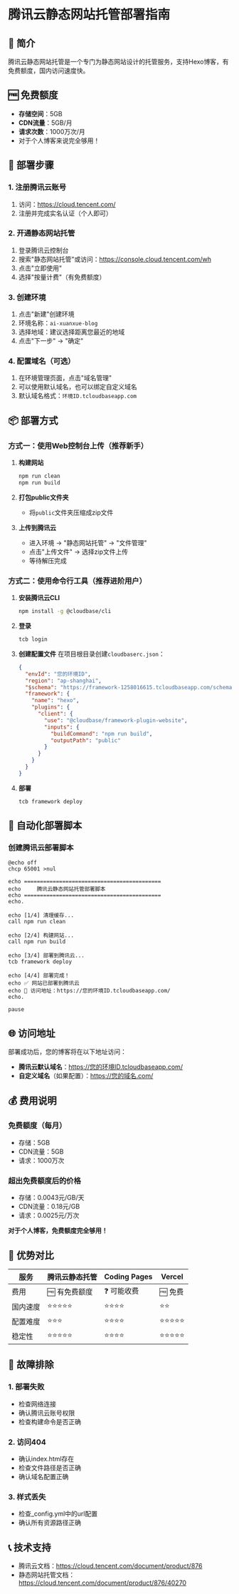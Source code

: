 # 腾讯云静态网站托管部署指南

## 🎯 简介
腾讯云静态网站托管是一个专门为静态网站设计的托管服务，支持Hexo博客，有免费额度，国内访问速度快。

## 🆓 免费额度
- **存储空间**：5GB
- **CDN流量**：5GB/月
- **请求次数**：1000万次/月
- 对于个人博客来说完全够用！

## 🚀 部署步骤

### 1. 注册腾讯云账号
1. 访问：https://cloud.tencent.com/
2. 注册并完成实名认证（个人即可）

### 2. 开通静态网站托管
1. 登录腾讯云控制台
2. 搜索"静态网站托管"或访问：https://console.cloud.tencent.com/wh
3. 点击"立即使用"
4. 选择"按量计费"（有免费额度）

### 3. 创建环境
1. 点击"新建"创建环境
2. 环境名称：`ai-xuanxue-blog`
3. 选择地域：建议选择距离您最近的地域
4. 点击"下一步" → "确定"

### 4. 配置域名（可选）
1. 在环境管理页面，点击"域名管理"
2. 可以使用默认域名，也可以绑定自定义域名
3. 默认域名格式：`环境ID.tcloudbaseapp.com`

## 📦 部署方式

### 方式一：使用Web控制台上传（推荐新手）

1. **构建网站**
   ```bash
   npm run clean
   npm run build
   ```

2. **打包public文件夹**
   - 将`public`文件夹压缩成zip文件

3. **上传到腾讯云**
   - 进入环境 → "静态网站托管" → "文件管理"
   - 点击"上传文件" → 选择zip文件上传
   - 等待解压完成

### 方式二：使用命令行工具（推荐进阶用户）

1. **安装腾讯云CLI**
   ```bash
   npm install -g @cloudbase/cli
   ```

2. **登录**
   ```bash
   tcb login
   ```

3. **创建配置文件**
   在项目根目录创建`cloudbaserc.json`：
   ```json
   {
     "envId": "您的环境ID",
     "region": "ap-shanghai",
     "$schema": "https://framework-1258016615.tcloudbaseapp.com/schema/latest.json",
     "framework": {
       "name": "hexo",
       "plugins": {
         "client": {
           "use": "@cloudbase/framework-plugin-website",
           "inputs": {
             "buildCommand": "npm run build",
             "outputPath": "public"
           }
         }
       }
     }
   }
   ```

4. **部署**
   ```bash
   tcb framework deploy
   ```

## 🔧 自动化部署脚本

### 创建腾讯云部署脚本

```batch
@echo off
chcp 65001 >nul

echo ===========================================
echo     腾讯云静态网站托管部署脚本
echo ===========================================
echo.

echo [1/4] 清理缓存...
call npm run clean

echo [2/4] 构建网站...
call npm run build

echo [3/4] 部署到腾讯云...
tcb framework deploy

echo [4/4] 部署完成！
echo ✅ 网站已部署到腾讯云
echo 📱 访问地址：https://您的环境ID.tcloudbaseapp.com/
echo.

pause
```

## 🌐 访问地址

部署成功后，您的博客将在以下地址访问：
- **腾讯云默认域名**：https://您的环境ID.tcloudbaseapp.com/
- **自定义域名**（如果配置）：https://您的域名.com/

## 💰 费用说明

### 免费额度（每月）
- 存储：5GB
- CDN流量：5GB
- 请求：1000万次

### 超出免费额度后的价格
- 存储：0.0043元/GB/天
- CDN流量：0.18元/GB
- 请求：0.0025元/万次

**对于个人博客，免费额度完全够用！**

## 🎯 优势对比

| 服务 | 腾讯云静态托管 | Coding Pages | Vercel |
|------|---------------|-------------|---------|
| 费用 | 🆓 有免费额度 | ❓ 可能收费 | 🆓 免费 |
| 国内速度 | ⭐⭐⭐⭐⭐ | ⭐⭐⭐⭐ | ⭐⭐ |
| 配置难度 | ⭐⭐⭐ | ⭐⭐⭐⭐ | ⭐⭐⭐⭐⭐ |
| 稳定性 | ⭐⭐⭐⭐⭐ | ⭐⭐⭐⭐ | ⭐⭐⭐⭐⭐ |

## 🔧 故障排除

### 1. 部署失败
- 检查网络连接
- 确认腾讯云账号权限
- 检查构建命令是否正确

### 2. 访问404
- 确认index.html存在
- 检查文件路径是否正确
- 确认域名配置正确

### 3. 样式丢失
- 检查_config.yml中的url配置
- 确认所有资源路径正确

## 📞 技术支持
- 腾讯云文档：https://cloud.tencent.com/document/product/876
- 静态网站托管文档：https://cloud.tencent.com/document/product/876/40270 